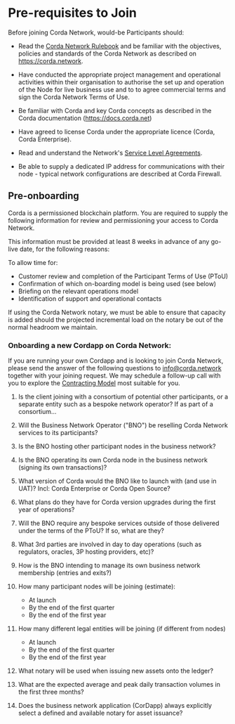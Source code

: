 # Pre-requisites to Join

Before joining Corda Network, would-be Participants should:

* Read the [Corda Network Rulebook](https://corda.network/corda-network-rulebook/introduction) and be familiar with the objectives, policies and standards of the Corda Network as described on https://corda.network.

* Have conducted the appropriate project management and operational activities within their organisation to authorise the set up and operation of the Node for live business use and to to agree commercial terms and sign the Corda Network Terms of Use.

* Be familiar with Corda and key Corda concepts as described in the Corda documentation (https://docs.corda.net)

* Have agreed to license Corda under the appropriate licence (Corda, Corda Enterprise). 

* Read and understand the Network's [Service Level Agreements](https://corda.network/trust-centre/sla-&-maintenance-handbook).

* Be able to supply a dedicated IP address for communications with their node - typical network configurations are described at Corda Firewall. 

## Pre-onboarding

Corda is a permissioned blockchain platform. You are required to supply the following information for review and permissioning your access to Corda Network.

This information must be provided at least 8 weeks in advance of any go-live date, for the following reasons:

To allow time for:
* Customer review and completion of the Participant Terms of Use (PToU)
* Confirmation of which on-boarding model is being used (see below)
* Briefing on the relevant operations model
* Identification of support and operational contacts

If using the Corda Network notary, we must be able to ensure that capacity is added should the projected incremental load on the notary be out of the normal headroom we maintain.

### Onboarding a new Cordapp on Corda Network:

If you are running your own Cordapp and is looking to join Corda Network, please send the answer of the following questions to info@corda.network together with your joining request. We may schedule a follow-up call with you to explore the [Contracting Model](https://corda.network/joining-corda-network/contracting-model) most suitable for you.

1. Is the client joining with a consortium of potential other participants, or a separate entity such as a bespoke network operator? If as part of a consortium...

2. Will the Business Network Operator ("BNO") be reselling Corda Network services to its participants?

3. Is the BNO hosting other participant nodes in the business network?

4. Is the BNO operating its own Corda node in the business network (signing its own transactions)?

6. What version of Corda would the BNO like to launch with (and use in UAT)? 
Incl: Corda Enterprise or Corda Open Source?

7. What plans do they have for Corda version upgrades during the first year of operations?

8. Will the BNO require any bespoke services outside of those delivered under the terms of the PToU? If so, what are they?

9. What 3rd parties are involved in day to day operations (such as regulators, oracles, 3P hosting providers, etc)?

10. How is the BNO intending to manage its own business network membership (entries and exits?)

12. How many participant nodes will be joining (estimate):
    * At launch
    * By the end of the first quarter 
    * By the end of the first year 

13. How many different legal entities will be joining (if different from nodes)
    * At launch
    * By the end of the first quarter 
    * By the end of the first year 

14. What notary will be used when issuing new assets onto the ledger?

15. What are the expected average and peak daily transaction volumes in the first three months?

16. Does the business network application (CorDapp) always explicitly select a defined and available notary for asset issuance?
